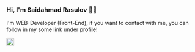 ### Hi, I'm Saidahmad Rasulov 🧑‍💻
I'm WEB-Developer (Front-End), if you want to contact with me, you can follow in my some link under profile!

<a href='https://t.me/Rasulov_57' target='_blank'>
  <img src='https://encrypted-tbn0.gstatic.com/images?q=tbn:ANd9GcTosRl3TMeSbCBeMIEftAPgYI7H5QtwH-MKNA&usqp=CAU](https://encrypted-tbn0.gstatic.com/images?q=tbn:ANd9GcQlqz6SPKFHj0EcBcHTmJT-syGeGAzBGJEOqA&usqp=CAU](https://encrypted-tbn0.gstatic.com/images?q=tbn:ANd9GcSgGILVaYuAyDs3HwyVd6XZK4f9inU_Tr3c_Q&usqp=CAU' width='20px' />
</a>
